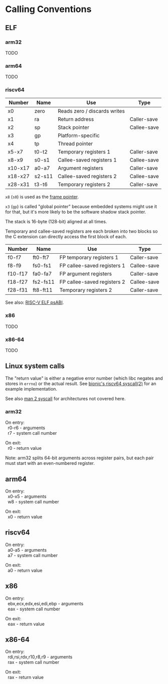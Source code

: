 # Calling Conventions

## ELF

### arm32

TODO

### arm64

TODO

### riscv64

| Number  | Name     | Use                                   | Type        |
| ------- | -------- | ------------------------------------- | ----------- |
| x0      | zero     | Reads zero / discards writes          |             |
| x1      | ra       | Return address                        | Caller-save |
| x2      | sp       | Stack pointer                         | Callee-save |
| x3      | gp       | Platform-specific                     |             |
| x4      | tp       | Thread pointer                        |             |
| x5-x7   | t0-t2    | Temporary registers 1                 | Caller-save |
| x8-x9   | s0-s1    | Callee-saved registers 1              | Callee-save |
| x10-x17 | a0-a7    | Argument registers                    | Caller-save |
| x18-x27 | s2-s11   | Callee-saved registers 2              | Callee-save |
| x28-x31 | t3-t6    | Temporary registers 2                 | Caller-save |

`x8` (`s0`) is used as the [frame pointer](https://github.com/riscv-non-isa/riscv-elf-psabi-doc/blob/master/riscv-cc.adoc#frame-pointer-convention).

`x3` (`gp`) is called "global pointer" because embedded systems might use it for that, but it's more likely to be the software shadow stack pointer.

The stack is 16-byte (128-bit) aligned at all times.

Temporary and callee-saved registers are each broken into two blocks so the C extension can directly access the first block of each.

| Number  | Name     | Use                                   | Type        |
| ------- | -------- | ------------------------------------- | ----------- |
| f0-f7   | ft0-ft7  | FP temporary registers 1              | Caller-save |
| f8-f9   | fs0-fs1  | FP callee-saved registers 1           | Callee-save |
| f10-f17 | fa0-fa7  | FP argument registers                 | Caller-save |
| f18-f27 | fs2-fs11 | FP callee-saved registers 2           | Callee-save |
| f28-f31 | ft8-ft11 | Temporary registers 2                 | Caller-save |

See also: [RISC-V ELF psABI](https://github.com/riscv-non-isa/riscv-elf-psabi-doc/blob/master/riscv-cc.adoc).

### x86

TODO

### x86-64

TODO

## Linux system calls

The "return value" is either a negative error number (which libc negates and stores in `errno`) or the actual result. See [bionic's riscv64 syscall(2)](https://android.googlesource.com/platform/bionic/+/main/libc/arch-riscv64/bionic/syscall.S#45) for an example implementation.

See also [man 2 syscall](https://man7.org/linux/man-pages/man2/syscall.2.html) for architectures not covered here.

### arm32
On entry:  
  r0-r6 - arguments  
  r7 - system call number

On exit:  
  r0 - return value

Note: arm32 splits 64-bit arguments across register pairs, but each pair must start with an even-numbered register.

## arm64
On entry:  
  x0-x5 - arguments  
  w8 - system call number

On exit:  
  x0 - return value

## riscv64
On entry:  
  a0-a5 - arguments  
  a7 - system call number

On exit:  
  a0 - return value

## x86
On entry:  
  ebx,ecx,edx,esi,edi,ebp - arguments  
  eax - system call number

On exit:  
  eax - return value

## x86-64
On entry:  
  rdi,rsi,rdx,r10,r8,r9 - arguments  
  rax - system call number

On exit:  
  rax - return value

